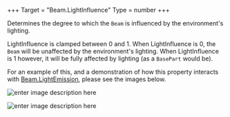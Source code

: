 +++
Target = "Beam.LightInfluence"
Type = number
+++

Determines the degree to which the `Beam` is influenced by the environment's lighting.LightInfluence is clamped between 0 and 1. When LightInfluence is 0, the `Beam` will be unaffected by the environment's lighting. When LightInfluence is 1 however, it will be fully affected by lighting (as a `BasePart` would be).For an example of this, and a demonstration of how this property interacts with [Beam.LightEmission](https://developer.roblox.com/api-reference/property/Beam/LightEmission), please see the images below.![enter image description here][1]![enter image description here][2][1]: https://developer.roblox.com/assets/blt58bbd58122916e57/BeamLight1.png[2]: https://developer.roblox.com/assets/blt1d1d4b30144114c3/BeamLight2.png